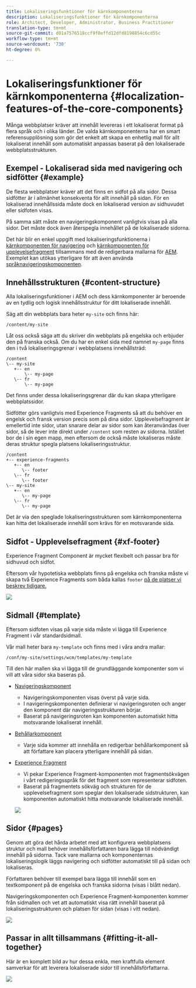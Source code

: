 ```yaml
---
title: Lokaliseringsfunktioner för kärnkomponenterna
description: Lokaliseringsfunktioner för kärnkomponenterna
role: Architect, Developer, Administrator, Business Practitioner
translation-type: tm+mt
source-git-commit: d01a7576518ccf9f0effd12dfd8198854c6cd55c
workflow-type: tm+mt
source-wordcount: '730'
ht-degree: 0%

---
```



# Lokaliseringsfunktioner för kärnkomponenterna {#localization-features-of-the-core-components}

Många webbplatser kräver att innehåll levereras i ett lokaliserat format på flera språk och i olika länder. De valda kärnkomponenterna har en smart referensupplösning som gör det enkelt att skapa en enhetlig mall för allt lokaliserat innehåll som automatiskt anpassas baserat på den lokaliserade webbplatsstrukturen.

## Exempel - Lokaliserad sida med navigering och sidfötter {#example}

De flesta webbplatser kräver att det finns en sidfot på alla sidor. Dessa sidfötter är i allmänhet konsekventa för allt innehåll på sidan. För en lokaliserad innehållssida måste dock en lokaliserad version av sidhuvudet eller sidfoten visas.

På samma sätt måste en navigeringskomponent vanligtvis visas på alla sidor. Det måste dock även återspegla innehållet på de lokaliserade sidorna.

Det här blir en enkel uppgift med lokaliseringsfunktionerna i [kärnkomponenten för navigering](/help/components/navigation.md) och [kärnkomponenten för upplevelsefragment](/help/components/experience-fragment.md) tillsammans med de redigerbara mallarna för [AEM](https://docs.adobe.com/content/help/en/experience-manager-cloud-service/sites/authoring/features/templates.html). Exemplet kan utökas ytterligare för att även använda [språknavigeringskomponenten](/help/components/language-navigation.md).

## Innehållsstrukturen {#content-structure}

Alla lokaliseringsfunktioner i AEM och dess kärnkomponenter är beroende av en tydlig och logisk innehållsstruktur för ditt lokaliserade innehåll.

Säg att din webbplats bara heter `my-site` och finns här:

```
/content/my-site
```

Låt oss också säga att du skriver din webbplats på engelska och erbjuder den på franska också. Om du har en enkel sida med namnet `my-page` finns den i två lokaliseringsgrenar i webbplatsens innehållsträd:

```
/content
\-- my-site
   +-- en
       \-- my-page
   \-- fr
       \-- my-page
```

Det finns under dessa lokaliseringsgrenar där du kan skapa ytterligare webbplatssidor.

Sidfötter görs vanligtvis med Experience Fragments så att du behöver en engelsk och fransk version precis som på dina sidor. Upplevelsefragment är emellertid inte sidor, utan snarare delar av sidor som kan återanvändas över sidor, så de lever inte direkt under `/content` som resten av sidorna. Istället bor de i sin egen mapp, men eftersom de också måste lokaliseras måste deras struktur spegla platsens lokaliseringsstruktur.

```
/content
+-- experience-fragments
   +-- en
      \-- footer
   \-- fr
      \-- footer
\-- my-site
   +-- en
      \-- my-page
   \-- fr
      \-- my-page
```

Det är via den speglade lokaliseringsstrukturen som kärnkomponenterna kan hitta det lokaliserade innehåll som krävs för en motsvarande sida.

## Sidfot - Upplevelsefragment {#xf-footer}

Experience Fragment Component är mycket flexibelt och passar bra för sidhuvud och sidfot.

Eftersom vår hypotetiska webbplats finns på engelska och franska måste vi skapa två Experience Fragments som båda kallas `footer` [på de platser vi beskrev tidigare.](#content-structure)

![](/help/assets/screen-shot-2019-09-09-11.08.28.png)

## Sidmall {#template}

Eftersom sidfoten visas på varje sida måste vi lägga till Experience Fragment i vår standardsidmall.

Vår mall heter bara `my-template` och finns med i våra andra mallar:

```
/conf/my-site/settings/wcm/templates/my-template
```

Till den här mallen ska vi lägga till de grundläggande komponenter som vi vill att våra sidor ska baseras på.

* [Navigeringskomponent](/help/components/navigation.md)
   * Navigeringskomponenten visas överst på varje sida.
   * I navigeringskomponenten definierar vi navigeringsroten och anger den komponent där navigeringsstrukturen börjar.
   * Baserat på navigeringsroten kan komponenten automatiskt hitta motsvarande lokaliserat innehåll.
* [Behållarkomponent](/help/components/container.md)
   * Varje sida kommer att innehålla en redigerbar behållarkomponent så att författare kan placera ytterligare innehåll på sidan.
* [Experience Fragment](/help/components/experience-fragment.md)
   * Vi pekar Experience Fragment-komponenten mot fragmentsökvägen i vårt redigeringsspråk för det fragment som representerar sidfoten.
   * Baserat på fragmentets sökväg och strukturen för de upplevelsefragment som speglar den lokaliserade sidstrukturen, kan komponenten automatiskt hitta motsvarande lokaliserade innehåll.

   ![](/help/assets/screen-shot-2019-09-09-11.20.10.png)

## Sidor {#pages}

Genom att göra det hårda arbetet med att konfigurera webbplatsens struktur och mall behöver innehållsförfattaren bara lägga till nödvändigt innehåll på sidorna. Tack vare mallarna och komponenternas lokaliseringslogik läggs navigering och sidfötter automatiskt till på sidan och lokaliseras.

Författaren behöver till exempel bara lägga till innehåll som en textkomponent på de engelska och franska sidorna (visas i blått nedan).

Navigeringskomponenten och Experience Fragment-komponenten kommer från sidmallen och vet att automatiskt visa rätt innehåll baserat på lokaliseringsstrukturen och platsen för sidan (visas i vitt nedan).

![](/help/assets/screen-shot-2019-09-09-11.22.14.png)

## Passar in allt tillsammans {#fitting-it-all-together}

Här är en komplett bild av hur dessa enkla, men kraftfulla element samverkar för att leverera lokaliserade sidor till innehållsförfattarna.

![](/help/assets/screen-shot-2019-09-09-11.27.58.png)
